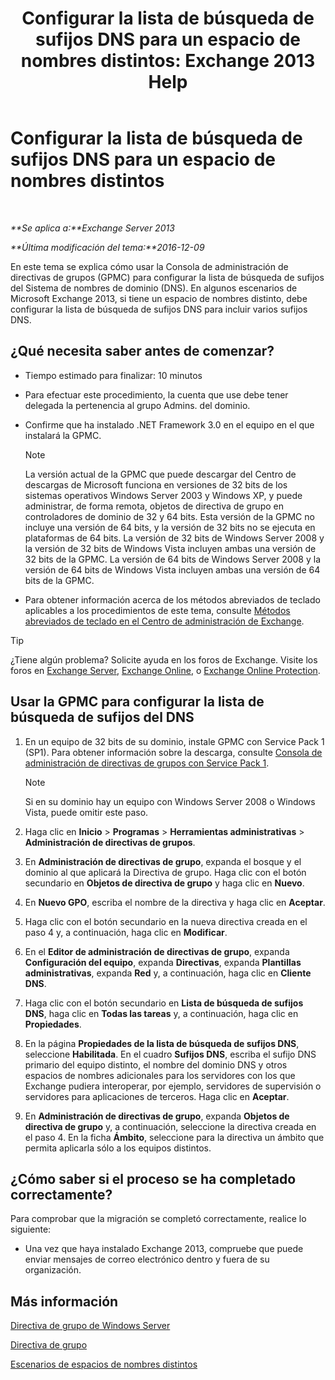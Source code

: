 ﻿---
title: 'Configurar la lista de búsqueda de sufijos DNS para un espacio de nombres distintos: Exchange 2013 Help'
TOCTitle: Configurar la lista de búsqueda de sufijos DNS para un espacio de nombres distintos
ms:assetid: cfa715ac-7b69-47c3-b206-933ec2cf677b
ms:mtpsurl: https://technet.microsoft.com/es-es/library/Bb847901(v=EXCHG.150)
ms:contentKeyID: 49895924
ms.date: 04/23/2018
mtps_version: v=EXCHG.150
ms.translationtype: HT
---

# Configurar la lista de búsqueda de sufijos DNS para un espacio de nombres distintos

 

_**Se aplica a:**Exchange Server 2013_

_**Última modificación del tema:**2016-12-09_

En este tema se explica cómo usar la Consola de administración de directivas de grupos (GPMC) para configurar la lista de búsqueda de sufijos del Sistema de nombres de dominio (DNS). En algunos escenarios de Microsoft Exchange 2013, si tiene un espacio de nombres distinto, debe configurar la lista de búsqueda de sufijos DNS para incluir varios sufijos DNS.

## ¿Qué necesita saber antes de comenzar?

  - Tiempo estimado para finalizar: 10 minutos

  - Para efectuar este procedimiento, la cuenta que use debe tener delegada la pertenencia al grupo Admins. del dominio.

  - Confirme que ha instalado .NET Framework 3.0 en el equipo en el que instalará la GPMC.
    

    > [!NOTE]
    > La versión actual de la GPMC que puede descargar del Centro de descargas de Microsoft funciona en versiones de 32 bits de los sistemas operativos Windows Server 2003&nbsp;y Windows&nbsp;XP, y puede administrar, de forma remota, objetos de directiva de grupo en controladores de dominio de 32 y 64 bits. Esta versión de la GPMC no incluye una versión de 64 bits, y la versión de 32 bits no se ejecuta en plataformas de 64 bits. La versión de 32 bits de Windows Server 2008&nbsp;y la versión de 32 bits de Windows Vista&nbsp;incluyen ambas una versión de 32 bits de la GPMC. La versión de 64 bits de Windows Server 2008&nbsp;y la versión de 64 bits de Windows Vista&nbsp;incluyen ambas una versión de 64 bits de la GPMC.



  - Para obtener información acerca de los métodos abreviados de teclado aplicables a los procedimientos de este tema, consulte [Métodos abreviados de teclado en el Centro de administración de Exchange](keyboard-shortcuts-in-the-exchange-admin-center-exchange-online-protection-help.md).


> [!TIP]
> ¿Tiene algún problema? Solicite ayuda en los foros de Exchange. Visite los foros en <A href="https://go.microsoft.com/fwlink/p/?linkid=60612">Exchange Server</A>, <A href="https://go.microsoft.com/fwlink/p/?linkid=267542">Exchange Online</A>, o <A href="https://go.microsoft.com/fwlink/p/?linkid=285351">Exchange Online Protection</A>.



## Usar la GPMC para configurar la lista de búsqueda de sufijos del DNS

1.  En un equipo de 32 bits de su dominio, instale GPMC con Service Pack 1 (SP1). Para obtener información sobre la descarga, consulte [Consola de administración de directivas de grupos con Service Pack 1](https://go.microsoft.com/fwlink/p/?linkid=100126).
    

    > [!NOTE]
    > Si en su dominio hay un equipo con Windows Server 2008&nbsp;o Windows Vista, puede omitir este paso.



2.  Haga clic en **Inicio** \> **Programas** \> **Herramientas administrativas** \> **Administración de directivas de grupos**.

3.  En **Administración de directivas de grupo**, expanda el bosque y el dominio al que aplicará la Directiva de grupo. Haga clic con el botón secundario en **Objetos de directiva de grupo** y haga clic en **Nuevo**.

4.  En **Nuevo GPO**, escriba el nombre de la directiva y haga clic en **Aceptar**.

5.  Haga clic con el botón secundario en la nueva directiva creada en el paso 4 y, a continuación, haga clic en **Modificar**.

6.  En el **Editor de administración de directivas de grupo**, expanda **Configuración del equipo**, expanda **Directivas**, expanda **Plantillas administrativas**, expanda **Red** y, a continuación, haga clic en **Cliente DNS**.

7.  Haga clic con el botón secundario en **Lista de búsqueda de sufijos DNS**, haga clic en **Todas las tareas** y, a continuación, haga clic en **Propiedades**.

8.  En la página **Propiedades de la lista de búsqueda de sufijos DNS**, seleccione **Habilitada**. En el cuadro **Sufijos DNS**, escriba el sufijo DNS primario del equipo distinto, el nombre del dominio DNS y otros espacios de nombres adicionales para los servidores con los que Exchange pudiera interoperar, por ejemplo, servidores de supervisión o servidores para aplicaciones de terceros. Haga clic en **Aceptar**.

9.  En **Administración de directivas de grupo**, expanda **Objetos de directiva de grupo** y, a continuación, seleccione la directiva creada en el paso 4. En la ficha **Ámbito**, seleccione para la directiva un ámbito que permita aplicarla sólo a los equipos distintos.

## ¿Cómo saber si el proceso se ha completado correctamente?

Para comprobar que la migración se completó correctamente, realice lo siguiente:

  - Una vez que haya instalado Exchange 2013, compruebe que puede enviar mensajes de correo electrónico dentro y fuera de su organización.

## Más información

[Directiva de grupo de Windows Server](https://go.microsoft.com/fwlink/p/?linkid=100128)

[Directiva de grupo](https://go.microsoft.com/fwlink/?linkid=268043)

[Escenarios de espacios de nombres distintos](disjoint-namespace-scenarios-exchange-2013-help.md)

